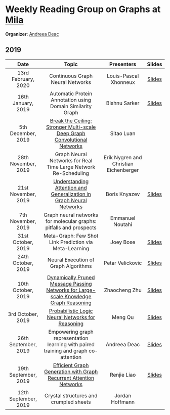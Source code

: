 # Weekly Reading Group on Graphs at [Mila](https://mila.quebec/en/)

**Organizer**: [Andreea Deac](mailto:andreeadeac22@gmail.com)

## 2019

|       Date       | Topic | Presenters | Slides |
|:----------------:|:----------------------------------------:|:----------:|:------:|
|13rd February, 2020 | Continuous Graph Neural Networks | Louis-Pascal Xhonneux | [Slides](https://drive.google.com/open?id=1MtCtpSxbaIfIfeVAUS2fUXwDfXzO6OVR) | 
|16th January, 2019 | Automatic Protein Annotation using Domain Similarity Graph | Bishnu Sarker | [Slides](https://drive.google.com/open?id=1lOreMFUL2aGdGN7ON4nsykopx7R7iEic) |
|5th December, 2019 | [Break the Ceiling: Stronger Multi-scale Deep Graph Convolutional Networks](https://papers.nips.cc/paper/9276-break-the-ceiling-stronger-multi-scale-deep-graph-convolutional-networks.pdf) | Sitao Luan|
|28th November, 2019 | Graph Neural Networks for Real Time Large Network Re-Scheduling | Erik Nygren and Christian Eichenberger |
|21st November, 2019 | [Understanding Attention and Generalization in Graph Neural Networks](https://papers.nips.cc/paper/8673-understanding-attention-and-generalization-in-graph-neural-networks.pdf) | Boris Knyazev | [Slides](https://drive.google.com/open?id=1C7Qzf3VJb9odEuJaLQUma1woifZxRgKD)
|7th November, 2019 | Graph neural networks for molecular graphs: pitfalls and prospects | Emmanuel Noutahi | 
|31st October, 2019 | Meta-Graph: Few Shot Link Prediction via Meta-Learning | Joey Bose | [Slides](https://drive.google.com/open?id=1kGwIO6tDlZ7JcQ5xmggpmo6QDFSsyv-F)
|24th October, 2019 | Neural Execution of Graph Algorithms| Petar Velickovic| [Slides](https://drive.google.com/open?id=1FZB5vAJgEdUkWdKDBpLw3WClM-_CHWSt)
|10th October, 2019 | [Dynamically Pruned Message Passing Networks for Large-scale Knowledge Graph Reasoning](https://openreview.net/forum?id=rkeuAhVKvB) | Zhaocheng Zhu | [Slides](https://drive.google.com/open?id=1NOv9Xz9LaK_W7flo1hOwqc0uWuYqCRK9)
|3rd October, 2019 | [Probabilistic Logic Neural Networks for Reasoning](https://arxiv.org/abs/1906.08495) | Meng Qu | [Slides](https://drive.google.com/open?id=1sx9IaWdHFMo07TmcRiBJfCFuuCUjH-y_)
|26th September, 2019 | Empowering graph representation learning with paired training and graph co-attention | Andreea Deac | [Slides](https://drive.google.com/open?id=1vkBWXxtprzWN0RasK-dbjhbdHpw5bVlE)
|19th September, 2019 | [Efficient Graph Generation with Graph Recurrent Attention Networks](https://arxiv.org/abs/1910.00760) | Renjie Liao | [Slides](https://drive.google.com/open?id=1QymW1bJYwi-_qa1UAdZkiRFk8Iq8urZX)
|12th September, 2019 | Crystal structures and crumpled sheets | Jordan Hoffmann |
